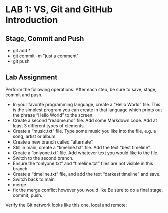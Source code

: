 # LAB 1: VS, Git and GitHub Introduction

## Stage, Commit and Push
- git add *
- git commit -m "just a comment"
- git push

## Lab Assignment

Perform the following operations. After each step, be sure to save, stage, commit and push.
- In your favorite programming language, create a “Hello World” file. This is the simplest program you can create in that language which prints out the phrase “Hello World” to the screen.
- Create a second “readme.md” file. Add some Markdown code. Add at least 3 different types of elements.
- Create a “music.txt” file. Type some music you like into the file, e.g. a song, artist or album.
- Create a new branch called “alternate”.
- Still in main, create a “timeline.txt” file. Add the text “best timeline”.
- Create a “onlyone.txt” file. Add whatever text you would like to the file.
- Switch to the second branch.
- Ensure the “onlyone.txt” and “timeline.txt” files are not visible in this branch.
- Create a “timeline.txt” file, and add the text “darkest timeline” and save.
- Switch back to main
- merge
- fix the merge conflict however you would like Be sure to do a final stage, commit, push.

Verify the Git network looks like this one, local and remote: